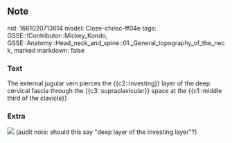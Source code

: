 ## Note
nid: 1661020713614
model: Cloze-chrisc-ff04e
tags: GSSE::!Contributor::Mickey_Kondo, GSSE::Anatomy::Head_neck_and_spine::01._General_topography_of_the_neck, marked
markdown: false

### Text
<div>
  The external jugular vein pierces the {{c2::investing}} layer of
  the deep cervical fascia through the {{c3::supraclavicular}}
  space at the {{c1::middle third of the clavicle}}
</div>

### Extra
<img src="070417_0758_DeepCervica5.jpg"> (audit note: should this
say "deep layer of the investing layer"?)
